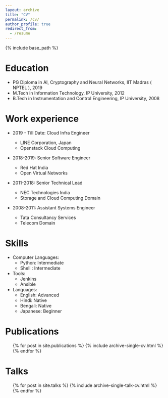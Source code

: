 ```yaml
---
layout: archive
title: "CV"
permalink: /cv/
author_profile: true
redirect_from:
  - /resume
---
```


{% include base_path %}

Education
======
* PG Diploma in AI, Cryptography and Neural Networks, IIT Madras ( NPTEL ), 2019
* M.Tech in Information Technology, IP University, 2012
* B.Tech in Instrumentation and Control Engineering, IP University, 2008

Work experience
======
* 2019 - Till Date: Cloud Infra Engineer
  * LINE Corporation, Japan
  * Openstack Cloud Computing

* 2018-2019: Senior Software Engineer
  * Red Hat India
  * Open Virtual Networks
  
* 2011-2018: Senior Technical Lead
  * NEC Technologies India
  * Storage and Cloud Computing Domain

* 2008-2011: Assistant Systems Engineer
  * Tata Consultancy Services
  * Telecom Domain
  
Skills
======
* Computer Languages:
  * Python: Intermediate
  * Shell : Intermediate
* Tools:
  * Jenkins
  * Ansible
* Languages:
  * English: Advanced
  * Hindi: Native
  * Bengali: Native
  * Japanese: Beginner

Publications
======
  <ul>{% for post in site.publications %}
    {% include archive-single-cv.html %}
  {% endfor %}</ul>
  
Talks
======
  <ul>{% for post in site.talks %}
    {% include archive-single-talk-cv.html %}
  {% endfor %}</ul>
